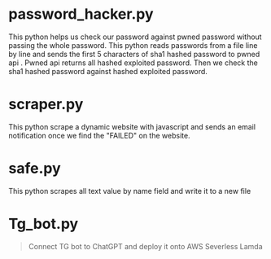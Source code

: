 # password_hacker.py
This python helps us check our password against pwned password without passing the whole password.
This python reads passwords from a file line by line and sends the first 5 characters of sha1 hashed password to pwned api . Pwned api returns all hashed exploited password. Then we check the sha1 hashed password against hashed exploited password. 

# scraper.py
This python scrape a dynamic website with javascript and sends an email notification once we find the "FAILED" on the website.

# safe.py
This python scrapes all text value by name field and write it to a new file

# Tg_bot.py
> Connect TG bot to ChatGPT and deploy it onto AWS Severless Lamda 